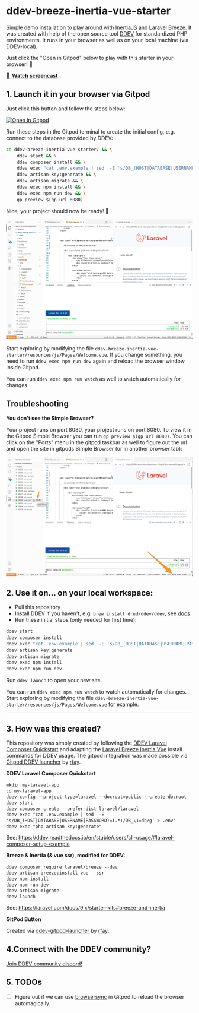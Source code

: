 # ddev-breeze-inertia-vue-starter

Simple demo installation to play around with [InertiaJS](https://inertiajs.com/) and [Laravel Breeze](https://laravel.com/docs/9.x/starter-kits#breeze-and-inertia). It was created with help of the open source tool [DDEV](https://ddev.readthedocs.io/en/stable/) for standardized PHP environments. It runs in your browser as well as on your local machine (via DDEV-local). 

Just click the "Open in Gitpod" below to play with this starter in your browser! 🚀

**[🎥 &nbsp;Watch screencast](https://www.youtube.com/watch?v=XDn_itJ0s64)**

## 1. Launch it in your browser via Gitpod

Just click this button and follow the steps below:

[![Open in Gitpod](https://gitpod.io/button/open-in-gitpod.svg)](https://gitpod.io/#DDEV_REPO=https%3A%2F%2Fgithub.com%2Fmandrasch%2Fddev-breeze-inertia-vue-starter,DDEV_ARTIFACTS=/https://github.com/drud/ddev-gitpod-launcher/) 

Run these steps in the Gitpod terminal to create the initial config, e.g. connect to the database provided by DDEV:

```bash
cd ddev-breeze-inertia-vue-starter/ && \
    ddev start && \
    ddev composer install && \
    ddev exec "cat .env.example | sed  -E 's/DB_(HOST|DATABASE|USERNAME|PASSWORD)=(.*)/DB_\1=db/g' > .env" && \
    ddev artisan key:generate && \
    ddev artisan migrate && \
    ddev exec npm install && \
    ddev exec npm run dev && \
    gp preview $(gp url 8080)
```

Nice, your project should now be ready! 🥳

![Screenshot Gitpod interface](.screenshots/screenshot_gitpod_01.png)

Start exploring by modifying the file 
`ddev-breeze-inertia-vue-starter/resources/js/Pages/Welcome.vue`. If you change something, you need to run `ddev exec npm run dev` again and reload the browser window inside Gitpod.

You can run `ddev exec npm run watch` as well to watch automatically for changes.

## Troubleshooting

**You don't see the Simple Browser?**

Your project runs on port 8080, your project runs on port 8080. To view it in the Gitpod Simple Browser you can run `gp preview $(gp url 8080)`. You can click on the "Ports" menu in the gitpod taskbar as well to figure out the url and open the site in gitpods Simple Browser (or in another browser tab):

![Screenshot Gitpod Ports](.screenshots/screenshot_gitpod_02.png)

## 2. Use it on... on your local workspace:

- Pull this repository
- Install DDEV if you haven't, e.g. `brew install drud/ddev/ddev`, see [docs](https://ddev.readthedocs.io/en/stable/#installation)
- Run these initial steps (only needed for first time):

```bash
ddev start
ddev composer install
ddev exec "cat .env.example | sed  -E 's/DB_(HOST|DATABASE|USERNAME|PASSWORD)=(.*)/DB_\1=db/g' > .env"
ddev artisan key:generate
ddev artisan migrate
ddev exec npm install
ddev exec npm run dev
```

Run `ddev launch` to open your new site. 

You can run `ddev exec npm run watch` to watch automatically for changes. Start exploring by modifying the file `ddev-breeze-inertia-vue-starter/resources/js/Pages/Welcome.vue` for example.

<hr>

## 3. How was this created?

This repository was simply created by following the [DDEV Laravel Composer Quickstart](https://ddev.readthedocs.io/en/stable/users/cli-usage/#laravel-composer-setup-example) and adapting the [Laravel Breeze Inertia Vue](https://laravel.com/docs/9.x/starter-kits#breeze-and-inertia) install commands for DDEV usage. The gitpod integration was made possible via [Gitpod DDEV launcher](https://drud.github.io/ddev-gitpod-launcher/) by [rfay](https://github.com/rfay). 

**DDEV Laravel Composer Quickstart**

```
mkdir my-laravel-app
cd my-laravel-app
ddev config --project-type=laravel --docroot=public --create-docroot
ddev start
ddev composer create --prefer-dist laravel/laravel
ddev exec "cat .env.example | sed  -E 's/DB_(HOST|DATABASE|USERNAME|PASSWORD)=(.*)/DB_\1=db/g' > .env"
ddev exec "php artisan key:generate"
```

See: https://ddev.readthedocs.io/en/stable/users/cli-usage/#laravel-composer-setup-example

**Breeze & Inertia (& vue ssr), modified for DDEV:**

```
ddev composer require laravel/breeze --dev
ddev artisan breeze:install vue --ssr
ddev npm install
ddev npm run dev
ddev artisan migrate
ddev launch
```

See: https://laravel.com/docs/9.x/starter-kits#breeze-and-inertia

**GitPod Button**

Created via [ddev-gitpod-launcher](https://gitpod.io/#DDEV_REPO=https%3A%2F%2Fgithub.com%2Fmandrasch%2Fddev-breeze-inertia-vue-starter,DDEV_ARTIFACTS=https%3A%2F%2Fgithub.com%2Fdrud%2Fd9simple-artifacts/https://github.com/drud/ddev-gitpod-launcher/) by [rfay](https://github.com/rfay). 

## 4.Connect with the DDEV community?

[Join DDEV community discord!](https://discord.gg/hCZFfAMc5k)

## 5. TODOs

- [ ] Figure out if we can use [browsersync](https://laravel-mix.com/docs/6.0/browsersync) in Gitpod to reload the browser automagically.
